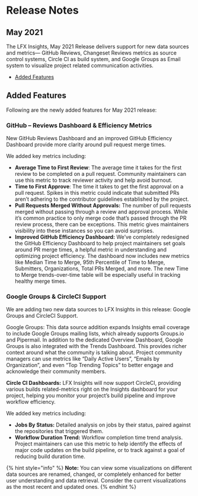 # Release Notes

## May 2021

The LFX Insights, May 2021 Release delivers support for new data sources and metrics— GitHub Reviews, Changeset Reviews metrics as source control systems, Circle CI as build system, and Google Groups as Email system to visualize project related communication activities.

* [Added Features](release-notes.md#added-features)

## Added Features

Following are the newly added features for May 2021 release:

### **GitHub – Reviews Dashboard & Efficiency Metrics**

New GitHub Reviews Dashboard and an improved GitHub Efficiency Dashboard provide more clarity around pull request merge times.

We added key metrics including:

* **Average Time to First Review**: The average time it takes for the first review to be completed on a pull request. Community maintainers can use this metric to track reviewer activity and help avoid burnout.
* **Time to First Approve**: The time it takes to get the first approval on a pull request. Spikes in this metric could indicate that submitted PRs aren’t adhering to the contributor guidelines established by the project.
* **Pull Requests Merged Without Approvals:** The number of pull requests merged without passing through a review and approval process. While it’s common practice to only merge code that’s passed through the PR review process, there can be exceptions. This metric gives maintainers visibility into these instances so you can avoid surprises.
* **Improved GitHub Efficiency Dashboard:** We’ve completely redesigned the GitHub Efficiency Dashboard to help project maintainers set goals around PR merge times, a helpful metric in understanding and optimizing project efficiency. The dashboard now includes new metrics like Median Time to Merge, 95th Percentile of Time to Merge, Submitters, Organizations, Total PRs Merged, and more. The new Time to Merge trends-over-time table will be especially useful in tracking healthy merge times.

### **Google Groups & CircleCI Support**

We are adding two new data sources to LFX Insights in this release: Google Groups and CircleCI Support.

Google Groups: This data source addition expands Insights email coverage to include Google Groups mailing lists, which already supports Groups.io and Pipermail. In addition to the dedicated Overview Dashboard, Google Groups is also integrated with the Trends Dashboard. This provides richer context around what the community is talking about. Project community managers can use metrics like “Daily Active Users”, “Emails by Organization”, and even “Top Trending Topics” to better engage and acknowledge their community members.

**Circle CI Dashboards:** LFX Insights will now support CircleCI, providing various builds related-metrics right on the Insights dashboard for your project, helping you monitor your project’s build pipeline and improve workflow efficiency.

We added key metrics including:

* **Jobs By Status:** Detailed analysis on jobs by their status, paired against the repositories that triggered them.
* **Workflow Duration Trend:** Workflow completion time trend analysis. Project maintainers can use this metric to help identify the effects of major code updates on the build pipeline, or to track against a goal of reducing build duration time.

{% hint style="info" %}
**Note:** You can view some visualizations on different data sources are renamed, changed, or completely enhanced for better user understanding and data retrieval. Consider the current visualizations as the most recent and updated ones.
{% endhint %}



